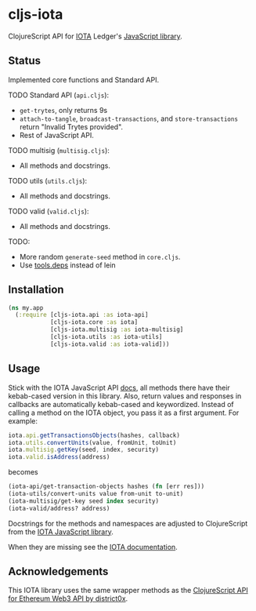 # cljs-iota

ClojureScript API for [IOTA](https://iota.org/) Ledger's [JavaScript library](https://github.com/iotaledger/iota.lib.js/).

## Status

Implemented core functions and Standard API.

TODO Standard API (`api.cljs`):
- `get-trytes`, only returns 9s
- `attach-to-tangle`, `broadcast-transactions`, and `store-transactions`
  return "Invalid Trytes provided".
- Rest of JavaScript API.

TODO multisig (`multisig.cljs`):
- All methods and docstrings.

TODO utils (`utils.cljs`):
- All methods and docstrings.

TODO valid (`valid.cljs`):
- All methods and docstrings.

TODO:
- More random `generate-seed` method in `core.cljs`.
- Use [tools.deps](https://github.com/clojure/tools.deps.alpha) instead of lein

## Installation

```clojure
(ns my.app
  (:require [cljs-iota.api :as iota-api]
            [cljs-iota.core :as iota]
            [cljs-iota.multisig :as iota-multisig]
            [cljs-iota.utils :as iota-utils]
            [cljs-iota.valid :as iota-valid]))
```

## Usage
Stick with the IOTA JavaScript API [docs](https://github.com/iotaledger/iota.lib.js#iotaapi), all methods there have their kebab-cased version in this library. Also, return values and responses in callbacks are automatically kebab-cased and keywordized. Instead of calling a method on the IOTA object, you pass it as a first argument. For example:

```javascript
iota.api.getTransactionsObjects(hashes, callback)
iota.utils.convertUnits(value, fromUnit, toUnit)
iota.multisig.getKey(seed, index, security)
iota.valid.isAddress(address)
```
becomes

```clojure
(iota-api/get-transaction-objects hashes (fn [err res]))
(iota-utils/convert-units value from-unit to-unit)
(iota-multisig/get-key seed index security)
(iota-valid/address? address)
```

Docstrings for the methods and namespaces are adjusted to ClojureScript from the [IOTA JavaScript library](https://github.com/iotaledger/iota.lib.js#iota-javascript-library).

When they are missing see the [IOTA documentation](https://iota.readme.io/v1.2.0/reference).

## Acknowledgements

This IOTA library uses the same wrapper methods as the [ClojureScript API for Ethereum Web3 API by district0x](https://github.com/district0x/cljs-web3).
